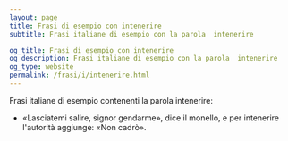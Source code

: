 ```yaml
---
layout: page
title: Frasi di esempio con intenerire 
subtitle: Frasi italiane di esempio con la parola  intenerire

og_title: Frasi di esempio con intenerire 
og_description: Frasi italiane di esempio con la parola  intenerire
og_type: website
permalink: /frasi/i/intenerire.html
---
```


Frasi italiane di esempio contenenti la parola intenerire:


- «Lasciatemi salire, signor gendarme», dice il monello, e per intenerire l'autorità aggiunge: «Non cadrò».

